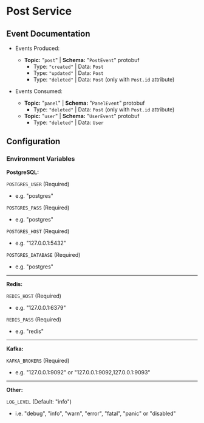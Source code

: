 # Post Service

## Event Documentation

* Events Produced:
  * **Topic:** "``post``" | **Schema:** "``PostEvent``" protobuf
    * Type: ``"created"`` | Data: ``Post``
    * Type: ``"updated"`` | Data: ``Post``
    * Type: ``"deleted"`` | Data: ``Post`` (only with ``Post.id`` attribute)

* Events Consumed:
  * **Topic:** "``panel``" | **Schema:** "``PanelEvent``" protobuf
    * Type: ``"deleted"`` | Data: ``Post`` (only with ``Post.id`` attribute)
  * **Topic:** "``user``" | **Schema:** "``UserEvent``" protobuf
    * Type: ``"deleted"`` | Data: ``User``

## Configuration

### Environment Variables

**PostgreSQL:**

``POSTGRES_USER`` (Required)

* e.g. "postgres"

``POSTGRES_PASS`` (Required)

* e.g. "postgres"

``POSTGRES_HOST`` (Required)

* e.g. "127.0.0.1:5432"

``POSTGRES_DATABASE`` (Required)

* e.g. "postgres"

---

**Redis:**

``REDIS_HOST`` (Required)

* e.g. "127.0.0.1:6379"

``REDIS_PASS`` (Required)

* e.g. "redis"

---

**Kafka:**

``KAFKA_BROKERS`` (Required)

* e.g. "127.0.0.1:9092" or "127.0.0.1:9092,127.0.0.1:9093"

---

**Other:**

``LOG_LEVEL`` (Default: "info")

* i.e. "debug", "info", "warn", "error", "fatal", "panic" or "disabled"
